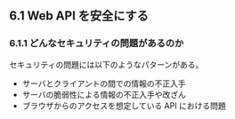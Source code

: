 ## 6.1 Web API を安全にする

### 6.1.1 どんなセキュリティの問題があるのか

セキュリティの問題には以下のようなパターンがある。

- サーバとクライアントの間での情報の不正入手
- サーバの脆弱性による情報の不正入手や改ざん
- ブラウザからのアクセスを想定している API における問題